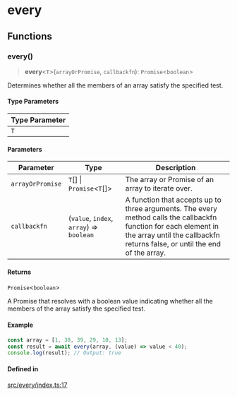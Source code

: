 # every

## Functions

### every()

> **every**\<`T`\>(`arrayOrPromise`, `callbackfn`): `Promise`\<`boolean`\>

Determines whether all the members of an array satisfy the specified test.

#### Type Parameters

| Type Parameter |
| ------ |
| `T` |

#### Parameters

| Parameter | Type | Description |
| ------ | ------ | ------ |
| `arrayOrPromise` | `T`[] \| `Promise`\<`T`[]\> | The array or Promise of an array to iterate over. |
| `callbackfn` | (`value`, `index`, `array`) => `boolean` | A function that accepts up to three arguments. The every method calls the callbackfn function for each element in the array until the callbackfn returns false, or until the end of the array. |

#### Returns

`Promise`\<`boolean`\>

A Promise that resolves with a boolean value indicating whether all the members of the array satisfy the specified test.

#### Example

```ts
const array = [1, 30, 39, 29, 10, 13];
const result = await every(array, (value) => value < 40);
console.log(result); // Output: true
```

#### Defined in

[src/every/index.ts:17](https://github.com/therialguz/Unjam/blob/9e9381fe8605ec86756f855f0366216b2297b145/src/every/index.ts#L17)
